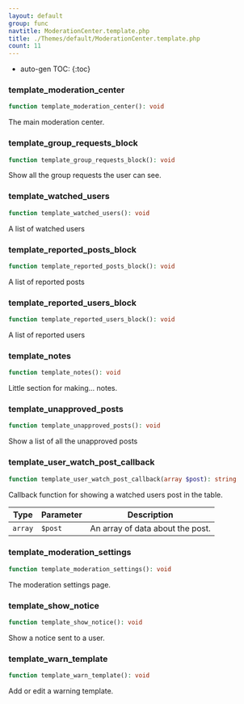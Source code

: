 ```yaml
---
layout: default
group: func
navtitle: ModerationCenter.template.php
title: ./Themes/default/ModerationCenter.template.php
count: 11
---
```

* auto-gen TOC:
{:toc}
### template_moderation_center

```php
function template_moderation_center(): void
```
The main moderation center.



### template_group_requests_block

```php
function template_group_requests_block(): void
```
Show all the group requests the user can see.



### template_watched_users

```php
function template_watched_users(): void
```
A list of watched users



### template_reported_posts_block

```php
function template_reported_posts_block(): void
```
A list of reported posts



### template_reported_users_block

```php
function template_reported_users_block(): void
```
A list of reported users



### template_notes

```php
function template_notes(): void
```
Little section for making... notes.



### template_unapproved_posts

```php
function template_unapproved_posts(): void
```
Show a list of all the unapproved posts



### template_user_watch_post_callback

```php
function template_user_watch_post_callback(array $post): string
```
Callback function for showing a watched users post in the table.



Type|Parameter|Description
---|---|---
`array`|`$post`|An array of data about the post.

### template_moderation_settings

```php
function template_moderation_settings(): void
```
The moderation settings page.



### template_show_notice

```php
function template_show_notice(): void
```
Show a notice sent to a user.



### template_warn_template

```php
function template_warn_template(): void
```
Add or edit a warning template.



